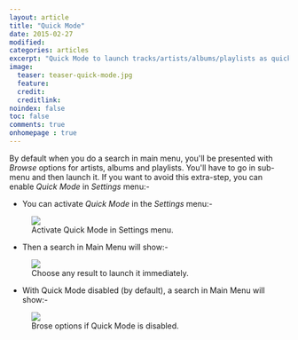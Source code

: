 ```yaml
---
layout: article
title: "Quick Mode"
date: 2015-02-27
modified:
categories: articles
excerpt: "Quick Mode to launch tracks/artists/albums/playlists as quick as possible."
image:
  teaser: teaser-quick-mode.jpg
  feature:
  credit:
  creditlink:
noindex: false
toc: false
comments: true
onhomepage : true
---
```


By default when you do a search in main menu, you'll be presented with *Browse* options for artists, albums and playlists. You'll have to go in sub-menu and then launch it. If you want to avoid this extra-step, you can enable *Quick Mode* in *Settings* menu:-

* You can activate *Quick Mode* in the *Settings* menu:-

<figure>
  <img src="{{ site.url }}/images/quick-mode3.jpg">
  <figcaption>Activate Quick Mode in Settings menu.</figcaption>
</figure>

* Then a search in Main Menu will show:-

<figure>
  <img src="{{ site.url }}/images/quick-mode1.jpg">
  <figcaption>Choose any result to launch it immediately.</figcaption>
</figure>

* With Quick Mode disabled (by default), a search in Main Menu will show:-

<figure>
  <img src="{{ site.url }}/images/quick-mode2.jpg">
  <figcaption>Brose options if Quick Mode is disabled.</figcaption>
</figure>

